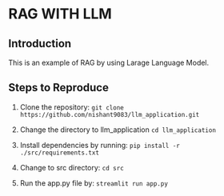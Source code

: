 # RAG WITH LLM

## Introduction
This is an example of RAG by using Larage Language Model.


## Steps to Reproduce
1. Clone the repository: 
`git clone https://github.com/nishant9083/llm_application.git`

2. Change the directory to llm_application
`cd llm_application`

3. Install dependencies by running: 
`pip install -r ./src/requirements.txt`

4. Change to src directory:
`cd src`

5. Run the app.py file by:
`streamlit run app.py`